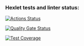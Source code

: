 ### Hexlet tests and linter status:
[![Actions Status](https://github.com/Liudmila198/frontend-project-46/actions/workflows/hexlet-check.yml/badge.svg)](https://github.com/Liudmila198/frontend-project-46/actions)

[![Quality Gate Status](https://sonarcloud.io/api/project_badges/measure?project=Liudmila198_frontend-project-46&metric=alert_status)](https://sonarcloud.io/summary/new_code?id=Liudmila198_frontend-project-46)

[![Test Coverage](https://sonarcloud.io/api/project_badges/measure?project=Liudmila198_frontend-project-46&metric=coverage)](https://sonarcloud.io/summary/new_code?id=Liudmila198_frontend-project-46)